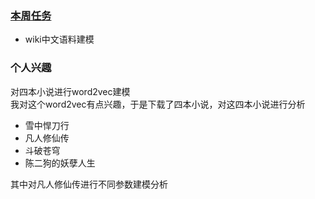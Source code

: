 ### [本周任务](https://github.com/Computing-Intelligence/jupyters_and_slides/blob/master/2019-summer/assignments/Lecture-04-Word2vec-Beginning.ipynb)
- wiki中文语料建模

### 个人兴趣 
对四本小说进行word2vec建模<br>
我对这个word2vec有点兴趣，于是下载了四本小说，对这四本小说进行分析
- 雪中悍刀行
- 凡人修仙传
- 斗破苍穹
- 陈二狗的妖孽人生<br>

其中对凡人修仙传进行不同参数建模分析
